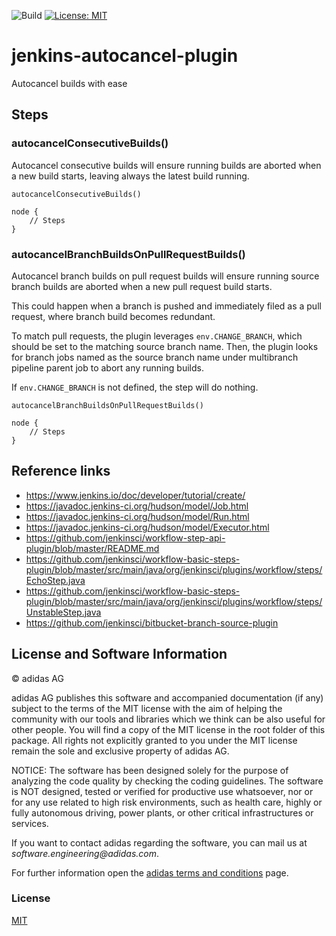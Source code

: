 ![Build](https://github.com/adidas/jenkins-autocancel-plugin/workflows/Build/badge.svg)
[![License: MIT](https://img.shields.io/badge/License-MIT-yellow.svg)](https://opensource.org/licenses/MIT)

# jenkins-autocancel-plugin

Autocancel builds with ease

## Steps

### autocancelConsecutiveBuilds()

Autocancel consecutive builds will ensure running builds are aborted when a new build starts, leaving always the latest build running.

```
autocancelConsecutiveBuilds()

node {
    // Steps
}
```


### autocancelBranchBuildsOnPullRequestBuilds()

Autocancel branch builds on pull request builds will ensure running source branch builds are aborted when a new pull request build starts.

This could happen when a branch is pushed and immediately filed as a pull request, where branch build becomes redundant.

To match pull requests, the plugin leverages `env.CHANGE_BRANCH`, which should be set to the matching source branch name.
Then, the plugin looks for branch jobs named as the source branch name under multibranch pipeline parent job to abort any running builds.

If `env.CHANGE_BRANCH` is not defined, the step will do nothing.

```
autocancelBranchBuildsOnPullRequestBuilds()

node {
    // Steps
}
```

## Reference links

- https://www.jenkins.io/doc/developer/tutorial/create/
- https://javadoc.jenkins-ci.org/hudson/model/Job.html
- https://javadoc.jenkins-ci.org/hudson/model/Run.html
- https://javadoc.jenkins-ci.org/hudson/model/Executor.html
- https://github.com/jenkinsci/workflow-step-api-plugin/blob/master/README.md
- https://github.com/jenkinsci/workflow-basic-steps-plugin/blob/master/src/main/java/org/jenkinsci/plugins/workflow/steps/EchoStep.java
- https://github.com/jenkinsci/workflow-basic-steps-plugin/blob/master/src/main/java/org/jenkinsci/plugins/workflow/steps/UnstableStep.java
- https://github.com/jenkinsci/bitbucket-branch-source-plugin

## License and Software Information

© adidas AG

adidas AG publishes this software and accompanied documentation (if any) subject to the terms of the MIT license with the aim of helping the community with our tools and libraries which we think can be also useful for other people. You will find a copy of the MIT license in the root folder of this package. All rights not explicitly granted to you under the MIT license remain the sole and exclusive property of adidas AG.

NOTICE: The software has been designed solely for the purpose of analyzing the code quality by checking the coding guidelines. The software is NOT designed, tested or verified for productive use whatsoever, nor or for any use related to high risk environments, such as health care, highly or fully autonomous driving, power plants, or other critical infrastructures or services.

If you want to contact adidas regarding the software, you can mail us at _software.engineering@adidas.com_.

For further information open the [adidas terms and conditions](https://github.com/adidas/adidas-contribution-guidelines/wiki/Terms-and-conditions) page.

### License

[MIT](LICENSE)